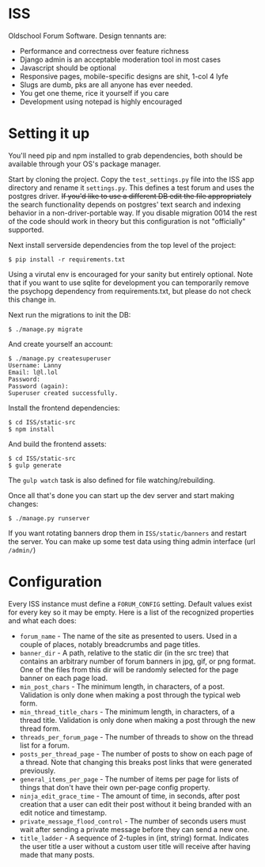 # ISS
Oldschool Forum Software. Design tennants are:

- Performance and correctness over feature richness
- Django admin is an acceptable moderation tool in most cases
- Javascript should be optional
- Responsive pages, mobile-specific designs are shit, 1-col 4 lyfe
- Slugs are dumb, pks are all anyone has ever needed.
- You get one theme, rice it yourself if you care
- Development using notepad is highly encouraged

# Setting it up

You'll need pip and npm installed to grab dependencies, both should be available
through your OS's package manager.

Start by cloning the project. Copy the `test_settings.py` file into the ISS app
directory and rename it `settings.py`. This defines a test forum and uses the
postgres driver. ~~If you'd like to use a different DB edit the file
appropriately~~ the search functionality depends on postgres' text search and
indexing behavior in a non-driver-portable way. If you disable migration 0014
the rest of the code should work in theory but this configuration is not
"officially" supported.

Next install serverside dependencies from the top level of the project:

```
$ pip install -r requirements.txt
```

Using a virutal env is encouraged for your sanity but entirely optional.  Note
that if you want to use sqlite for development you can temporarily remove the
psychopg dependency from requirements.txt, but please do not check this change
in.

Next run the migrations to init the DB:

```
$ ./manage.py migrate
```

And create yourself an account:

```
$ ./manage.py createsuperuser
Username: Lanny
Email: l@l.lol
Password: 
Password (again): 
Superuser created successfully.
```

Install the frontend dependencies:

```
$ cd ISS/static-src
$ npm install
```

And build the frontend assets:

```
$ cd ISS/static-src
$ gulp generate
```

The `gulp watch` task is also defined for file watching/rebuilding.

Once all that's done you can start up the dev server and start making changes:

```
$ ./manage.py runserver
```

If you want rotating banners drop them in `ISS/static/banners` and restart the 
server. You can make up some test data using thing admin interface (url
`/admin/`)

# Configuration
Every ISS instance must define a `FORUM_CONFIG` setting. Default values exist
for every key so it may be empty. Here is a list of the recognized properties
and what each does:

- `forum_name` - The name of the site as presented to users. Used in a couple of places, notably breadcrumbs and page titles.
- `banner_dir` - A path, relative to the static dir (in the src tree) that contains an arbitrary number of forum banners in jpg, gif, or png format. One of the files from this dir will be randomly selected for the page banner on each page load.
- `min_post_chars` - The minimum length, in characters, of a post. Validation is only done when making a post through the typical web form.
- `min_thread_title_chars` - The minimum length, in characters, of a thread title. Validation is only done when making a post through the new thread form.
- `threads_per_forum_page` - The number of threads to show on the thread list for a forum.
- `posts_per_thread_page` - The number of posts to show on each page of a thread. Note that changing this breaks post links that were generated previously.
- `general_items_per_page` - The number of items per page for lists of things that don't have their own per-page config property.
- `ninja_edit_grace_time` - The amount of time, in seconds, after post creation that a user can edit their post without it being branded with an edit notice and timestamp.
- `private_message_flood_control` - The number of seconds users must wait after sending a private message before they can send a new one.
- `title_ladder` - A sequence of 2-tuples in (int, string) format. Indicates the user title a user without a custom user title will receive after having made that many posts.

